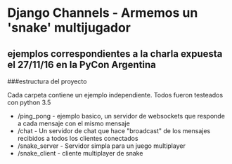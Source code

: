 # Django Channels - Armemos un 'snake' multijugador
## ejemplos correspondientes a la charla expuesta el 27/11/16 en la PyCon Argentina

###estructura del proyecto

Cada carpeta contiene un ejemplo independiente. Todos fueron testeados con python 3.5

* /ping_pong - ejemplo basico, un servidor de websockets que responde a cada mensaje con el mismo mensaje
* /chat - Un servidor de chat que hace "broadcast" de los mensajes recibidos a todos los clientes conectados
* /snake_server - Servidor simpla para un juego multiplayer
* /snake_client -  cliente multiplayer de snake

